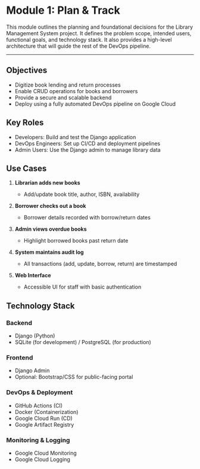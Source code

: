 # Module 1: Plan & Track

This module outlines the planning and foundational decisions for the Library Management System project. It defines the problem scope, intended users, functional goals, and technology stack. It also provides a high-level architecture that will guide the rest of the DevOps pipeline.

---

## Objectives
- Digitize book lending and return processes
- Enable CRUD operations for books and borrowers
- Provide a secure and scalable backend
- Deploy using a fully automated DevOps pipeline on Google Cloud

## Key Roles
- Developers: Build and test the Django application
- DevOps Engineers: Set up CI/CD and deployment pipelines
- Admin Users: Use the Django admin to manage library data

## Use Cases

1. **Librarian adds new books**
   - Add/update book title, author, ISBN, availability

2. **Borrower checks out a book**
   - Borrower details recorded with borrow/return dates

3. **Admin views overdue books**
   - Highlight borrowed books past return date

4. **System maintains audit log**
   - All transactions (add, update, borrow, return) are timestamped

5. **Web Interface**
   - Accessible UI for staff with basic authentication

## Technology Stack

### Backend
- Django (Python)
- SQLite (for development) / PostgreSQL (for production)

### Frontend
- Django Admin
- Optional: Bootstrap/CSS for public-facing portal

### DevOps & Deployment
- GitHub Actions (CI)
- Docker (Containerization)
- Google Cloud Run (CD)
- Google Artifact Registry

### Monitoring & Logging
- Google Cloud Monitoring
- Google Cloud Logging